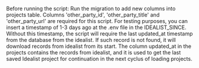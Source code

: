 Before running the script:
Run the migration to add new columns into projects table.
Columns 'other_party_id', 'other_party_title' and 'other_party_url' are required for this script.
For testing purposes, you can insert a timestamp of 1-3 days ago at the .env file in the IDEALIST_SINCE. Without this timestamp, the script will require the last updated_at timestamp from the database from the idealist. If such record is not found, it will download records from idealist from its start.
The column updated_at in the projects contains the records from idealist, and it is used to get the last saved Idealist project for continuation in the next cyclus of loading projects.
